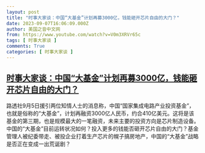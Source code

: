 ```yaml
---
layout: post
title: "时事大家谈：中国“大基金”计划再募3000亿，钱能砸开芯片自由的大门？"
date: 2023-09-07T16:06:09.000Z
author: 美国之音中文网
from: https://www.youtube.com/watch?v=V0m3XRVr65c
tags: [ 时事大家谈 ]
comments: True
categories: [ 时事大家谈 ]
---
```

<!--1694102769000-->
[时事大家谈：中国“大基金”计划再募3000亿，钱能砸开芯片自由的大门？](https://www.youtube.com/watch?v=V0m3XRVr65c)
------

<div>
路透社9月5日援引两位知情人士的消息称，中国“国家集成电路产业投资基金”，也就是俗称的“大基金”，计划再融资3000亿人民币，约合410亿美元。这将是该基金的第三期，也是规模最大的一笔融资，未来主要的投资方向是芯片制造设备。中国的“大基金”目前运转状况如何？投入更多的钱能否砸开芯片自由的大门？基金管理人被纪委带走、被投企业打着生产芯片的幌子搞房地产，中国的“大基金”战略是否正在变成一出荒诞剧？
</div>
